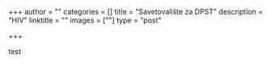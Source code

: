 +++
author = ""
categories = []
title = "Savetovalište za DPST"
description = "HIV"
linktitle = ""
images = [""]
type = "post"

+++

test
